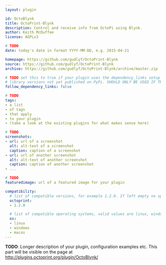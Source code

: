 ```yaml
---
layout: plugin

id: OctoBlynk
title: OctoPrint-Blynk
description: Control and receive info from OctoPi using Blynk.
author: Keith McDuffee
license: AGPLv3

# TODO
date: today's date in format YYYY-MM-DD, e.g. 2015-04-21

homepage: https://github.com/gudlyf/OctoPrint-Blynk
source: https://github.com/gudlyf/OctoPrint-Blynk
archive: https://github.com/gudlyf/OctoPrint-Blynk/archive/master.zip

# TODO set this to true if your plugin uses the dependency_links setup parameter to include
# library versions not yet published on PyPi. SHOULD ONLY BE USED IF THERE IS NO OTHER OPTION!
follow_dependency_links: false

# TODO
tags:
- a list
- of tags
- that apply
- to your plugin
- (take a look at the existing plugins for what makes sense here)

# TODO
screenshots:
- url: url of a screenshot
  alt: alt-text of a screenshot
  caption: caption of a screenshot
- url: url of another screenshot
  alt: alt-text of another screenshot
  caption: caption of another screenshot
- ...

# TODO
featuredimage: url of a featured image for your plugin

compatibility:
  # list of compatible versions, for example 1.2.0. If left empty no specific version requirement will be assumed
  octoprint:
  - 1.2.0

  # list of compatible operating systems, valid values are linux, windows, macos, leaving empty defaults to all
  os:
  - linux
  - windows
  - macos
---
```


**TODO**: Longer description of your plugin, configuration examples etc. This part will be visible on the page at
http://plugins.octoprint.org/plugin/OctoBlynk/
